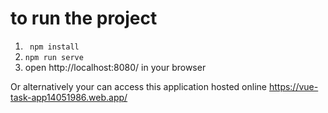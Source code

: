 # to run the project

1) ``` npm install```
2) ```npm run serve ```
3) open http://localhost:8080/ in your browser

Or alternatively your can access this application hosted online https://vue-task-app14051986.web.app/
